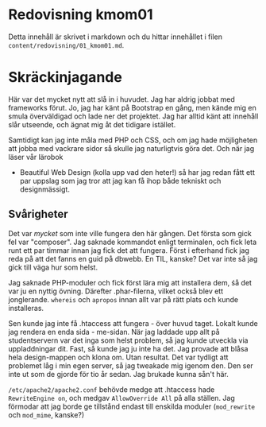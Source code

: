 ---
---
Redovisning kmom01
=========================

Detta innehåll är skrivet i markdown och du hittar innehållet i filen `content/redovisning/01_kmom01.md`.

Skräckinjagande
===============
Här var det mycket nytt att slå in i huvudet. Jag har aldrig jobbat med frameworks
förut. Jo, jag har känt på Bootstrap en gång, men kände mig en smula överväldigad 
och lade ner det projektet. Jag har alltid känt att innehåll slår utseende, och 
ägnat mig åt det tidigare istället.

Samtidigt kan jag inte måla med PHP och CSS, och om jag hade möjligheten att jobba 
med vackrare sidor så skulle jag naturligtvis göra det. Och när jag läser vår lärobok 
- Beautiful Web Design (kolla upp vad den heter!) så har jag redan fått ett par 
uppslag som jag tror att jag kan få ihop både tekniskt och designmässigt.

Svårigheter
-----------
Det var *mycket* som inte ville fungera den här gången. Det första som gick fel
var "composer". Jag saknade kommandot enligt terminalen, och fick leta runt ett
par timmar innan jag fick det att fungera. Först i efterhand fick jag reda på
att det fanns en guid på dbwebb. En TIL, kanske? Det var inte så jag gick till
väga hur som helst.

Jag saknade PHP-moduler och fick först lära mig att installera dem, śå det var
ju en nyttig övning. Därefter .phar-filerna, vilket också blev ett jonglerande.
`whereis` och `apropos` innan allt var på rätt plats och kunde installeras.

Sen kunde jag inte få .htaccess att fungera - över huvud taget. Lokalt kunde jag
rendera en enda sida - me-sidan. När jag laddade upp allt på studentservern var
det inga som helst problem, så jag kunde utveckla via uppladdningar dit. Fast,
så kunde jag ju inte ha det. Jag provade att blåsa hela design-mappen och klona
om. Utan resultat. Det var tydligt att problemet låg i min egen server, så jag
tweakade mig igenom den. Den ser inte ut som de gjorde för tio år sedan. Jag
brukade kunna sån't här.

`/etc/apache2/apache2.conf` behövde medge att .htaccess hade `RewriteEngine on`,
och medgav `AllowOverride All` på alla ställen. Jag förmodar att jag borde ge
tillstånd endast till enskilda moduler (`mod_rewrite` och `mod_mime`, kanske?)

